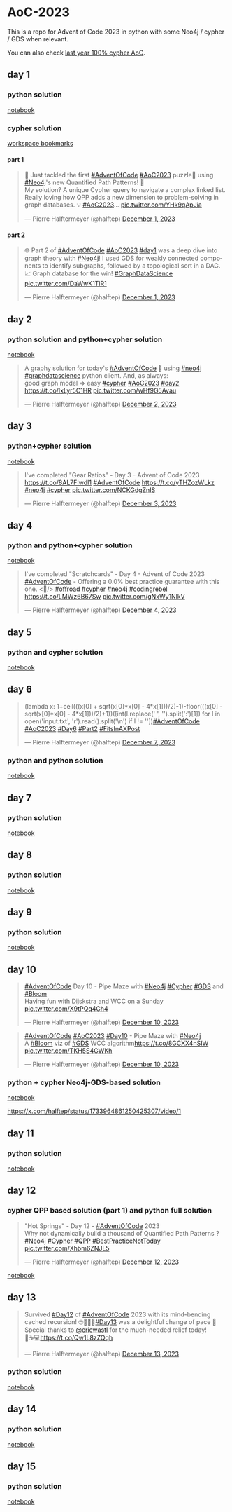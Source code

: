 # AoC-2023

This is a repo for Advent of Code 2023 in python with some Neo4j / cypher / GDS when relevant.

You can also check [last year 100% cypher AoC](https://github.com/halftermeyer/AoC-2022-cypher).

## day 1

### python solution

[notebook](day01/day01.ipynb)

### cypher solution

[workspace bookmarks](day01/day_01_neo4j_workspace_bookmarks.csv)

#### part 1

<blockquote class="twitter-tweet" data-theme="dark"><p lang="en" dir="ltr">🎉 Just tackled the first <a href="https://twitter.com/hashtag/AdventOfCode?src=hash&amp;ref_src=twsrc%5Etfw">#AdventOfCode</a> <a href="https://twitter.com/hashtag/AoC2023?src=hash&amp;ref_src=twsrc%5Etfw">#AoC2023</a> puzzle🧩 using <a href="https://twitter.com/hashtag/Neo4j?src=hash&amp;ref_src=twsrc%5Etfw">#Neo4j</a>&#39;s new Quantified Path Patterns! 🚀<br>My solution? A unique Cypher query to navigate a complex linked list. Really loving how QPP adds a new dimension to problem-solving in graph databases. 💡 <a href="https://twitter.com/hashtag/AoC2023?src=hash&amp;ref_src=twsrc%5Etfw">#AoC2023</a>… <a href="https://t.co/YHk9qApJia">pic.twitter.com/YHk9qApJia</a></p>&mdash; Pierre Halftermeyer (@halftep) <a href="https://twitter.com/halftep/status/1730620772828303525?ref_src=twsrc%5Etfw">December 1, 2023</a></blockquote>

#### part 2

<blockquote class="twitter-tweet" data-theme="dark"><p lang="en" dir="ltr"><p lang="en" dir="ltr">🌐 Part 2 of <a href="https://twitter.com/hashtag/AdventOfCode?src=hash&amp;ref_src=twsrc%5Etfw">#AdventOfCode</a> <a href="https://twitter.com/hashtag/AoC2023?src=hash&amp;ref_src=twsrc%5Etfw">#AoC2023</a> <a href="https://twitter.com/hashtag/day1?src=hash&amp;ref_src=twsrc%5Etfw">#day1</a> was a deep dive into graph theory with <a href="https://twitter.com/hashtag/Neo4j?src=hash&amp;ref_src=twsrc%5Etfw">#Neo4j</a>! I used GDS for weakly connected components to identify subgraphs, followed by a topological sort in a DAG. 📈 Graph database for the win! <a href="https://twitter.com/hashtag/GraphDataScience?src=hash&amp;ref_src=twsrc%5Etfw">#GraphDataScience</a> <a href="https://t.co/DaWwK1TiR1">pic.twitter.com/DaWwK1TiR1</a></p>&mdash; Pierre Halftermeyer (@halftep) <a href="https://twitter.com/halftep/status/1730620951392289213?ref_src=twsrc%5Etfw">December 1, 2023</a></blockquote>

## day 2

### python solution and python+cypher solution

[notebook](day02/day02.ipynb)

<blockquote class="twitter-tweet" data-media-max-width="560"><p lang="en" dir="ltr">A graphy solution for today&#39;s <a href="https://twitter.com/hashtag/AdventOfCode?src=hash&amp;ref_src=twsrc%5Etfw">#AdventOfCode</a> 🧩 using <a href="https://twitter.com/hashtag/neo4j?src=hash&amp;ref_src=twsrc%5Etfw">#neo4j</a> <a href="https://twitter.com/hashtag/graphdatascience?src=hash&amp;ref_src=twsrc%5Etfw">#graphdatascience</a> python client. And, as always:<br>good graph model =&gt; easy <a href="https://twitter.com/hashtag/cypher?src=hash&amp;ref_src=twsrc%5Etfw">#cypher</a> <a href="https://twitter.com/hashtag/AoC2023?src=hash&amp;ref_src=twsrc%5Etfw">#AoC2023</a> <a href="https://twitter.com/hashtag/day2?src=hash&amp;ref_src=twsrc%5Etfw">#day2</a> <a href="https://t.co/IxLyr5C1HR">https://t.co/IxLyr5C1HR</a> <a href="https://t.co/wHf9G5Avau">pic.twitter.com/wHf9G5Avau</a></p>&mdash; Pierre Halftermeyer (@halftep) <a href="https://twitter.com/halftep/status/1730965395970937311?ref_src=twsrc%5Etfw">December 2, 2023</a></blockquote>

## day 3

### python+cypher solution

[notebook](day03/day03.ipynb)

<blockquote class="twitter-tweet" data-media-max-width="560"><p lang="en" dir="ltr">I&#39;ve completed &quot;Gear Ratios&quot; - Day 3 - Advent of Code 2023 <a href="https://t.co/8AL7FIwdI1">https://t.co/8AL7FIwdI1</a> <a href="https://twitter.com/hashtag/AdventOfCode?src=hash&amp;ref_src=twsrc%5Etfw">#AdventOfCode</a> <a href="https://t.co/yTHZozWLkz">https://t.co/yTHZozWLkz</a> <a href="https://twitter.com/hashtag/neo4j?src=hash&amp;ref_src=twsrc%5Etfw">#neo4j</a> <a href="https://twitter.com/hashtag/cypher?src=hash&amp;ref_src=twsrc%5Etfw">#cypher</a> <a href="https://t.co/NCKGdgZnIS">pic.twitter.com/NCKGdgZnIS</a></p>&mdash; Pierre Halftermeyer (@halftep) <a href="https://twitter.com/halftep/status/1731356977635172830?ref_src=twsrc%5Etfw">December 3, 2023</a></blockquote>

## day 4

### python and python+cypher solution

[notebook](day04/day04.ipynb)

<blockquote class="twitter-tweet" data-media-max-width="560"><p lang="en" dir="ltr">I&#39;ve completed &quot;Scratchcards&quot; - Day 4 - Advent of Code 2023 <a href="https://twitter.com/hashtag/AdventOfCode?src=hash&amp;ref_src=twsrc%5Etfw">#AdventOfCode</a> - Offering a 0.0% best practice guarantee with this one. &lt;🍝/&gt; <a href="https://twitter.com/hashtag/offroad?src=hash&amp;ref_src=twsrc%5Etfw">#offroad</a> <a href="https://twitter.com/hashtag/cypher?src=hash&amp;ref_src=twsrc%5Etfw">#cypher</a> <a href="https://twitter.com/hashtag/neo4j?src=hash&amp;ref_src=twsrc%5Etfw">#neo4j</a> <a href="https://twitter.com/hashtag/codingrebel?src=hash&amp;ref_src=twsrc%5Etfw">#codingrebel</a> <a href="https://t.co/LMWz6B67Sw">https://t.co/LMWz6B67Sw</a> <a href="https://t.co/gNxWy1NlkV">pic.twitter.com/gNxWy1NlkV</a></p>&mdash; Pierre Halftermeyer (@halftep) <a href="https://twitter.com/halftep/status/1731787987984261282?ref_src=twsrc%5Etfw">December 4, 2023</a></blockquote>

## day 5

### python and cypher solution

[notebook](day05/day05.ipynb)

## day 6

<blockquote class="twitter-tweet" data-media-max-width="560"><p lang="en" dir="ltr">(lambda x: 1+ceil(((x[0] + sqrt(x[0]*x[0] - 4*x[1]))/2)-1)-floor(((x[0] - sqrt(x[0]*x[0] - 4*x[1]))/2)+1))([int(l.replace(&#39; &#39;, &#39;&#39;).split(&#39;:&#39;)[1]) for l in open(&#39;input.txt&#39;, &#39;r&#39;).read().split(&#39;\n&#39;) if l != &#39;&#39;])<a href="https://twitter.com/hashtag/AdventOfCode?src=hash&amp;ref_src=twsrc%5Etfw">#AdventOfCode</a> <a href="https://twitter.com/hashtag/AoC2023?src=hash&amp;ref_src=twsrc%5Etfw">#AoC2023</a> <a href="https://twitter.com/hashtag/Day6?src=hash&amp;ref_src=twsrc%5Etfw">#Day6</a> <a href="https://twitter.com/hashtag/Part2?src=hash&amp;ref_src=twsrc%5Etfw">#Part2</a> <a href="https://twitter.com/hashtag/FitsInAXPost?src=hash&amp;ref_src=twsrc%5Etfw">#FitsInAXPost</a></p>&mdash; Pierre Halftermeyer (@halftep) <a href="https://twitter.com/halftep/status/1732559398197706777?ref_src=twsrc%5Etfw">December 7, 2023</a></blockquote>

### python and python solution

[notebook](day06/day06.ipynb)

## day 7

### python solution

[notebook](day07/day07.ipynb)

## day 8

### python solution

[notebook](day08/day08.ipynb)

## day 9

### python solution

[notebook](day09/day09.ipynb)

## day 10

<blockquote class="twitter-tweet" data-media-max-width="560"><p lang="en" dir="ltr"><a href="https://twitter.com/hashtag/AdventOfCode?src=hash&amp;ref_src=twsrc%5Etfw">#AdventOfCode</a> Day 10 - Pipe Maze with <a href="https://twitter.com/hashtag/Neo4j?src=hash&amp;ref_src=twsrc%5Etfw">#Neo4j</a> <a href="https://twitter.com/hashtag/Cypher?src=hash&amp;ref_src=twsrc%5Etfw">#Cypher</a> <a href="https://twitter.com/hashtag/GDS?src=hash&amp;ref_src=twsrc%5Etfw">#GDS</a> and <a href="https://twitter.com/hashtag/Bloom?src=hash&amp;ref_src=twsrc%5Etfw">#Bloom</a><br>Having fun with Dijskstra and WCC on a Sunday <a href="https://t.co/X9tPQq4Ch4">pic.twitter.com/X9tPQq4Ch4</a></p>&mdash; Pierre Halftermeyer (@halftep) <a href="https://twitter.com/halftep/status/1733877345373528193?ref_src=twsrc%5Etfw">December 10, 2023</a></blockquote>

<blockquote class="twitter-tweet" data-media-max-width="560"><p lang="en" dir="ltr"><a href="https://twitter.com/hashtag/AdventOfCode?src=hash&amp;ref_src=twsrc%5Etfw">#AdventOfCode</a> <a href="https://twitter.com/hashtag/AoC2023?src=hash&amp;ref_src=twsrc%5Etfw">#AoC2023</a> <a href="https://twitter.com/hashtag/Day10?src=hash&amp;ref_src=twsrc%5Etfw">#Day10</a> - Pipe Maze with <a href="https://twitter.com/hashtag/Neo4j?src=hash&amp;ref_src=twsrc%5Etfw">#Neo4j</a><br>A <a href="https://twitter.com/hashtag/Bloom?src=hash&amp;ref_src=twsrc%5Etfw">#Bloom</a> viz of <a href="https://twitter.com/hashtag/GDS?src=hash&amp;ref_src=twsrc%5Etfw">#GDS</a> WCC algorithm<a href="https://t.co/8GCXX4nSIW">https://t.co/8GCXX4nSIW</a> <a href="https://t.co/TKH5S4GWKh">pic.twitter.com/TKH5S4GWKh</a></p>&mdash; Pierre Halftermeyer (@halftep) <a href="https://twitter.com/halftep/status/1733964861250425307?ref_src=twsrc%5Etfw">December 10, 2023</a></blockquote>

### python + cypher Neo4j-GDS-based solution

[notebook](day10/day10.ipynb)

https://x.com/halftep/status/1733964861250425307/video/1 

## day 11

### python solution

[notebook](day11/day11.ipynb)

## day 12

### cypher QPP based solution (part 1) and python full solution

<blockquote class="twitter-tweet" data-media-max-width="560"><p lang="en" dir="ltr">&quot;Hot Springs&quot; - Day 12 - <a href="https://twitter.com/hashtag/AdventOfCode?src=hash&amp;ref_src=twsrc%5Etfw">#AdventOfCode</a> 2023<br>Why not dynamically build a thousand of Quantified Path Patterns ? <a href="https://twitter.com/hashtag/Neo4j?src=hash&amp;ref_src=twsrc%5Etfw">#Neo4j</a> <a href="https://twitter.com/hashtag/Cypher?src=hash&amp;ref_src=twsrc%5Etfw">#Cypher</a> <a href="https://twitter.com/hashtag/QPP?src=hash&amp;ref_src=twsrc%5Etfw">#QPP</a> <a href="https://twitter.com/hashtag/BestPracticeNotToday?src=hash&amp;ref_src=twsrc%5Etfw">#BestPracticeNotToday</a> <a href="https://t.co/Xhbm6ZNJL5">pic.twitter.com/Xhbm6ZNJL5</a></p>&mdash; Pierre Halftermeyer (@halftep) <a href="https://twitter.com/halftep/status/1734527873950666819?ref_src=twsrc%5Etfw">December 12, 2023</a></blockquote>

[notebook](day12/day12.ipynb)

## day 13

<blockquote class="twitter-tweet" data-media-max-width="560"><p lang="en" dir="ltr">Survived <a href="https://twitter.com/hashtag/Day12?src=hash&amp;ref_src=twsrc%5Etfw">#Day12</a> of <a href="https://twitter.com/hashtag/AdventOfCode?src=hash&amp;ref_src=twsrc%5Etfw">#AdventOfCode</a> 2023 with its mind-bending cached recursion! 🤓🔄🌃🌙<a href="https://twitter.com/hashtag/Day13?src=hash&amp;ref_src=twsrc%5Etfw">#Day13</a> was a delightful change of pace 🌟 Special thanks to <a href="https://twitter.com/ericwastl?ref_src=twsrc%5Etfw">@ericwastl</a> for the much-needed relief today!<br>🎄☕️💻<a href="https://t.co/Qw1L8zZQqh">https://t.co/Qw1L8zZQqh</a></p>&mdash; Pierre Halftermeyer (@halftep) <a href="https://twitter.com/halftep/status/1734872997440209381?ref_src=twsrc%5Etfw">December 13, 2023</a></blockquote>

### python solution

[notebook](day13/day13.ipynb)

## day 14

### python solution

[notebook](day14/day14.ipynb)

## day 15

### python solution

[notebook](day15/day15.ipynb)
